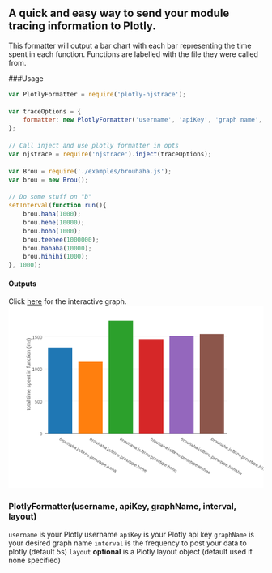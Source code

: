 ## A quick and easy way to send your module tracing information to Plotly.
This formatter will output a bar chart with each bar representing the time spent in each function. Functions are labelled with the file they were called from.

###Usage
```javascript
var PlotlyFormatter = require('plotly-njstrace');

var traceOptions = { 
	formatter: new PlotlyFormatter('username', 'apiKey', 'graph name', 5000) 
};

// Call inject and use plotly formatter in opts
var njstrace = require('njstrace').inject(traceOptions);

var Brou = require('./examples/brouhaha.js');
var brou = new Brou();

// Do some stuff on "b"
setInterval(function run(){
    brou.haha(1000);
    brou.hehe(10000);
    brou.hoho(1000);
    brou.teehee(1000000);
    brou.hahaha(10000);
    brou.hihihi(1000);
}, 1000);
```

#### Outputs
Click [here](https://plot.ly/~alexander.daniel/33) for the interactive graph.
![Output](readme.png)


### PlotlyFormatter(username, apiKey, graphName, interval, layout)
`username` is your Plotly username
`apiKey` is your Plotly api key
`graphName` is your desired graph name
`interval` is the frequency to post your data to plotly (default 5s)
`layout` **optional** is a Plotly layout object (default used if none specified)

